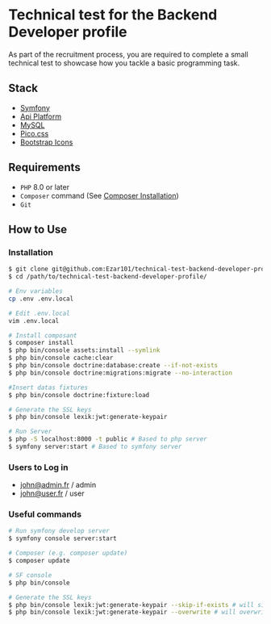 # Technical test for the Backend Developer profile

As part of the recruitment process, you are required to complete a small technical test to showcase how you tackle a basic programming task.

## Stack

- [Symfony](https://symfony.com/)
- [Api Platform](https://api-platform.com/)
- [MySQL](https://dev.mysql.com/doc/)
- [Pico.css](https://picocss.com/)
- [Bootstrap Icons](https://icons.getbootstrap.com/)

## Requirements

- `PHP` 8.0 or later
- `Composer` command (See [Composer Installation](https://getcomposer.org/doc/00-intro.md))
- `Git`

## How to Use

### Installation

```bash
$ git clone git@github.com:Ezar101/technical-test-backend-developer-profile.git
$ cd /path/to/technical-test-backend-developer-profile/

# Env variables
cp .env .env.local

# Edit .env.local
vim .env.local

# Install composant
$ composer install
$ php bin/console assets:install --symlink
$ php bin/console cache:clear
$ php bin/console doctrine:database:create --if-not-exists
$ php bin/console doctrine:migrations:migrate --no-interaction

#Insert datas fixtures
$ php bin/console doctrine:fixture:load

# Generate the SSL keys
$ php bin/console lexik:jwt:generate-keypair

# Run Server
$ php -S localhost:8000 -t public # Based to php server
$ symfony server:start # Based to symfony server 
```
### Users to Log in

* john@admin.fr / admin
* john@user.fr / user

### Useful commands

```bash
# Run symfony develop server
$ symfony console server:start

# Composer (e.g. composer update)
$ composer update

# SF console
$ php bin/console

# Generate the SSL keys
$ php bin/console lexik:jwt:generate-keypair --skip-if-exists # will silently do nothing if keys already exist.
$ php bin/console lexik:jwt:generate-keypair --overwrite # will overwrite your keys if they already exist.
```
